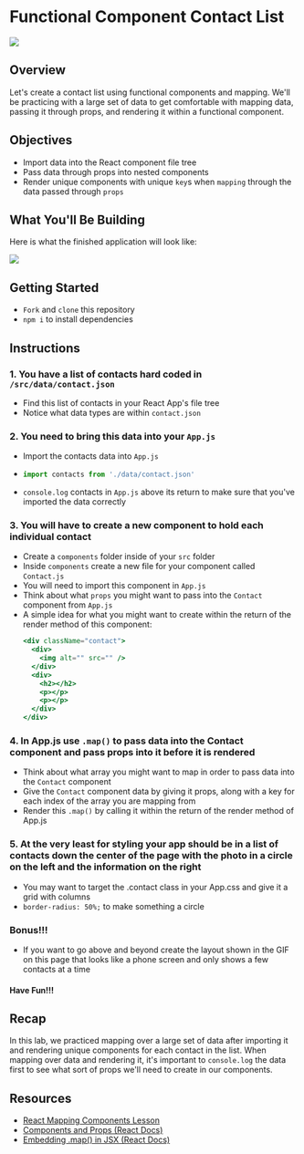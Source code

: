 # Functional Component Contact List



![](https://media.giphy.com/media/63I6FXZTXks2A/giphy.gif)

## Overview
Let's create a contact list using functional components and mapping. We'll be practicing with a large set of data to get comfortable with mapping data, passing it through props, and rendering it within a functional component.

## Objectives
- Import data into the React component file tree
- Pass data through props into nested components
- Render unique components with unique `key`s when `mapping` through the data passed through `props`


## What You'll Be Building
Here is what the finished application will look like:

![](https://media.giphy.com/media/YleV4Tht95MPtY01nW/giphy.gif)

## Getting Started
- `Fork` and `clone` this repository
- `npm i` to install dependencies

## Instructions

### 1. You have a list of contacts hard coded in `/src/data/contact.json`
- Find this list of contacts in your React App's file tree
- Notice what data types are within `contact.json`

### 2. You need to bring this data into your `App.js`
- Import the contacts data into `App.js`
- ```js
  import contacts from './data/contact.json'
  ```
- `console.log` contacts in `App.js` above its return to make sure that you've imported the data correctly

### 3. You will have to create a new component to hold each individual contact
- Create a `components` folder inside of your `src` folder
- Inside `components` create a new file for your component called `Contact.js`
- You will need to import this component in `App.js`
- Think about what `props` you might want to pass into the `Contact` component from `App.js`
- A simple idea for what you might want to create within the return of the render method of this component:
  ```jsx
  <div className="contact">
    <div>
      <img alt="" src="" />
    </div>
    <div>
      <h2></h2>
      <p></p>
      <p></p>
    </div>
  </div>
   ```

### 4. In App.js use `.map()` to pass data into the Contact component and pass props into it before it is rendered
- Think about what array you might want to map in order to pass data into the `Contact` component
- Give the `Contact` component data by giving it props, along with a key for each index of the array you are mapping from
- Render this `.map()` by calling it within the return of the render method of App.js

### 5. At the very least for styling your app should be in a list of contacts down the center of the page with the photo in a circle on the left and the information on the right
- You may want to target the .contact class in your App.css and give it a grid with columns
- `border-radius: 50%;` to make something a circle

###  **Bonus!!!** 
- If you want to go above and beyond create the layout shown in the GIF on this page that looks like a phone screen and only shows a few contacts at a time

#### Have Fun!!!


## Recap
In this lab, we practiced mapping over a large set of data after importing it and rendering unique components for each contact in the list. When mapping over data and rendering it, it's important to `console.log` the data first to see what sort of props we'll need to create in our components.

## Resources
- [React Mapping Components Lesson](https://github.com/SEI-R-1-25/u2_lesson_react_mapping_components)
- [Components and Props (React Docs)](https://reactjs.org/docs/components-and-props.html#function-and-class-components)
- [Embedding .map() in JSX (React Docs)](https://reactjs.org/docs/lists-and-keys.html#embedding-map-in-jsx)


